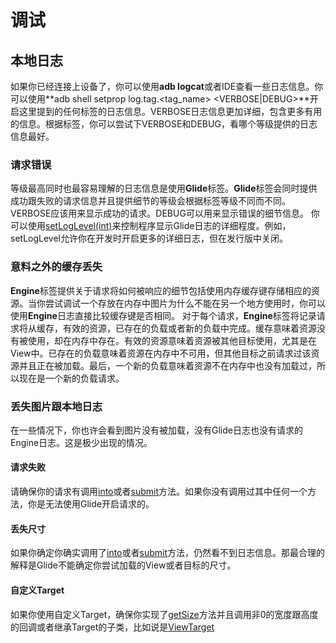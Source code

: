 # 调试
## 本地日志
如果你已经连接上设备了，你可以使用**adb logcat**或者IDE查看一些日志信息。你可以使用**adb shell setprop log.tag.<tag_name> <VERBOSE|DEBUG>**开启这里提到的任何标签的日志信息。VERBOSE日志信息更加详细，包含更多有用的信息。根据标签，你可以尝试下VERBOSE和DEBUG，看哪个等级提供的日志信息最好。
### 请求错误
等级最高同时也最容易理解的日志信息是使用**Glide**标签。**Glide**标签会同时提供成功跟失败的请求信息并且提供细节的等级会根据标签等级不同而不同。VERBOSE应该用来显示成功的请求。DEBUG可以用来显示错误的细节信息。
你可以使用[setLogLevel(int)]()来控制程序显示Glide日志的详细程度。例如，setLogLevel允许你在开发时开启更多的详细日志，但在发行版中关闭。
### 意料之外的缓存丢失
**Engine**标签提供关于请求将如何被响应的细节包括使用内存缓存键存储相应的资源。当你尝试调试一个存放在内存中图片为什么不能在另一个地方使用时，你可以使用**Engine**日志直接比较缓存键是否相同。
对于每个请求，**Engine**标签将记录请求将从缓存，有效的资源，已存在的负载或者新的负载中完成。缓存意味着资源没有被使用，却在内存中存在。有效的资源意味着资源被其他目标使用，尤其是在View中。已存在的负载意味着资源在内存中不可用，但其他目标之前请求过该资源并且正在被加载。最后，一个新的负载意味着资源不在内存中也没有加载过，所以现在是一个新的负载请求。
### 丢失图片跟本地日志
在一些情况下，你也许会看到图片没有被加载，没有Glide日志也没有请求的Engine日志。这是极少出现的情况。
#### 请求失败
请确保你的请求有调用[into]()或者[submit]()方法。如果你没有调用过其中任何一个方法，你是无法使用Glide开启请求的。
#### 丢失尺寸
如果你确定你确实调用了[into]()或者[submit]()方法，仍然看不到日志信息。那最合理的解释是Glide不能确定你尝试加载的View或者目标的尺寸。
#### 自定义Target
如果你使用自定义Target，确保你实现了[getSize]()方法并且调用非0的宽度跟高度的回调或者继承Target的子类，比如说是[ViewTarget]()






















